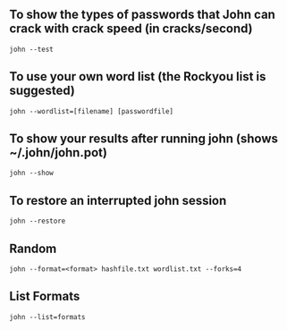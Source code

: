 ## To show the types of passwords that John can crack with crack speed (in cracks/second)

```
john --test
```

## To use your own word list (the Rockyou list is suggested)

```
john --wordlist=[filename] [passwordfile]
```

## To show your results after running john (shows ~/.john/john.pot)

```
john --show
```

## To restore an interrupted john session

```
john --restore
```

## Random
```
john --format=<format> hashfile.txt wordlist.txt --forks=4
```

## List Formats

```
john --list=formats
```